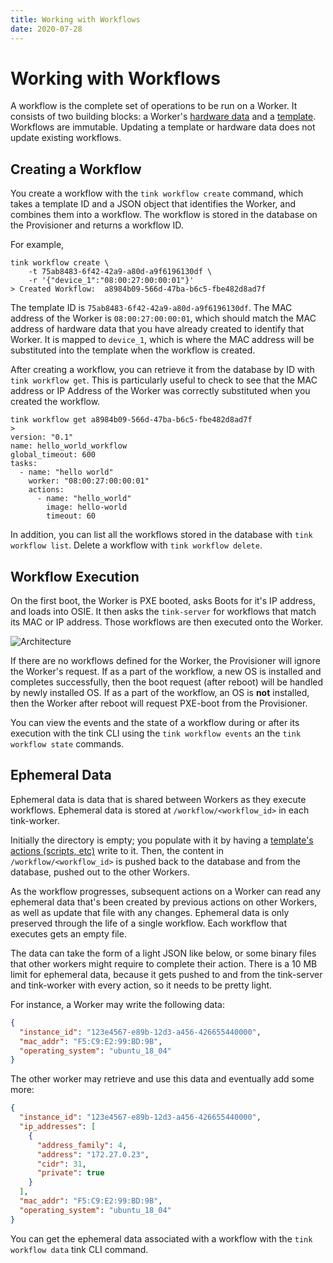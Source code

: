 ```yaml
---
title: Working with Workflows
date: 2020-07-28
---
```


# Working with Workflows

A workflow is the complete set of operations to be run on a Worker.
It consists of two building blocks: a Worker's [hardware data](/hardware-data) and a [template](/templates).
Workflows are immutable.
Updating a template or hardware data does not update existing workflows.

## Creating a Workflow

You create a workflow with the `tink workflow create` command, which takes a template ID and a JSON object that identifies the Worker, and combines them into a workflow.
The workflow is stored in the database on the Provisioner and returns a workflow ID.

For example,

```
tink workflow create \
    -t 75ab8483-6f42-42a9-a80d-a9f6196130df \
    -r '{"device_1":"08:00:27:00:00:01"}'
> Created Workflow:  a8984b09-566d-47ba-b6c5-fbe482d8ad7f
```

The template ID is `75ab8483-6f42-42a9-a80d-a9f6196130df`.
The MAC address of the Worker is `08:00:27:00:00:01`, which should match the MAC address of hardware data that you have already created to identify that Worker.
It is mapped to `device_1`, which is where the MAC address will be substituted into the template when the workflow is created.

After creating a workflow, you can retrieve it from the database by ID with `tink workflow get`.
This is particularly useful to check to see that the MAC address or IP Address of the Worker was correctly substituted when you created the workflow.

```
tink workflow get a8984b09-566d-47ba-b6c5-fbe482d8ad7f
>
version: "0.1"
name: hello_world_workflow
global_timeout: 600
tasks:
  - name: "hello world"
    worker: "08:00:27:00:00:01"
    actions:
      - name: "hello_world"
        image: hello-world
        timeout: 60
```

In addition, you can list all the workflows stored in the database with `tink workflow list`.
Delete a workflow with `tink workflow delete`.

## Workflow Execution

On the first boot, the Worker is PXE booted, asks Boots for it's IP address, and loads into OSIE.
It then asks the `tink-server` for workflows that match its MAC or IP address.
Those workflows are then executed onto the Worker.

![Architecture](/images/workflow-diagram.png)

If there are no workflows defined for the Worker, the Provisioner will ignore the Worker's request.
If as a part of the workflow, a new OS is installed and completes successfully, then the boot request (after reboot) will be handled by newly installed OS.
If as a part of the workflow, an OS is **not** installed, then the Worker after reboot will request PXE-boot from the Provisioner.

You can view the events and the state of a workflow during or after its execution with the tink CLI using the `tink workflow events` an the `tink workflow state` commands.

## Ephemeral Data

Ephemeral data is data that is shared between Workers as they execute workflows.
Ephemeral data is stored at `/workflow/<workflow_id>` in each tink-worker.

Initially the directory is empty; you populate with it by having a [template's actions (scripts, etc)](/templates) write to it.
Then, the content in `/workflow/<workflow_id>` is pushed back to the database and from the database, pushed out to the other Workers.

As the workflow progresses, subsequent actions on a Worker can read any ephemeral data that's been created by previous actions on other Workers, as well as update that file with any changes.
Ephemeral data is only preserved through the life of a single workflow.
Each workflow that executes gets an empty file.

The data can take the form of a light JSON like below, or some binary files that other workers might require to complete their action.
There is a 10 MB limit for ephemeral data, because it gets pushed to and from the tink-server and tink-worker with every action, so it needs to be pretty light.

For instance, a Worker may write the following data:

```json
{
  "instance_id": "123e4567-e89b-12d3-a456-426655440000",
  "mac_addr": "F5:C9:E2:99:BD:9B",
  "operating_system": "ubuntu_18_04"
}
```

The other worker may retrieve and use this data and eventually add some more:

```json
{
  "instance_id": "123e4567-e89b-12d3-a456-426655440000",
  "ip_addresses": [
    {
      "address_family": 4,
      "address": "172.27.0.23",
      "cidr": 31,
      "private": true
    }
  ],
  "mac_addr": "F5:C9:E2:99:BD:9B",
  "operating_system": "ubuntu_18_04"
}
```

You can get the ephemeral data associated with a workflow with the `tink workflow data` tink CLI command.
